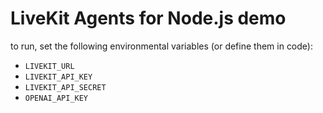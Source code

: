 # LiveKit Agents for Node.js demo

to run, set the following environmental variables (or define them in code):
- `LIVEKIT_URL`
- `LIVEKIT_API_KEY`
- `LIVEKIT_API_SECRET`
- `OPENAI_API_KEY`
